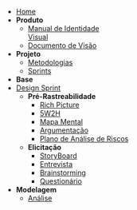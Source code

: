 - [Home](/)
- **Produto**
  - [Manual de Identidade<br> Visual](product/ManualId.md)
  - [Documento de Visão](product/DocVisão.md)
- **Projeto**
  - [Metodologias](Project/Metodologias.md)
  - [Sprints](Index/sprintsIndex.md)
- **Base**
- [Design Sprint](preTraceability/DesignSprint.md) 
  - **Pré-Rastreabilidade**
    - [Rich Picture](preTraceability/RichPicture.md)
    - [5W2H](preTraceability/5W2H.md)
    - [Mapa Mental](preTraceability/MapaMental.md)
    - [Argumentação](preTraceability/Argumentacao.md)
    - [Plano de Análise de Riscos](preTraceability/PlanAnaliseRiscos.md)
  - **Elicitação**
    - [StoryBoard](Elicitation/StoryBoard.md)
    - [Entrevista](Elicitation/Entrevista.md)
    - [Brainstorming](Elicitation/Brainstorming.md)
    - [Questionário](Elicitation/Questionario.md)
- **Modelagem**
  - [Análise](Modeling/Analise.md)
